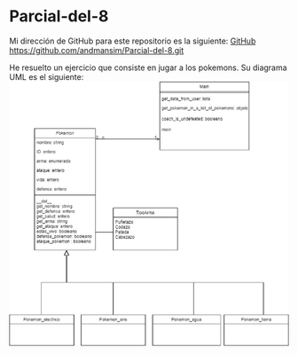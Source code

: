 # Parcial-del-8
 Mi dirección de GitHub para este repositorio es la siguiente: [GitHub](https://github.com/andmansim/Parcial-del-8.git)
 https://github.com/andmansim/Parcial-del-8.git
 
 He resuelto un ejercicio que consiste en jugar a los pokemons.
 Su diagrama UML es el siguiente:
 ![diagrama uml](/Pokemon.jpg)
 
 ```
 
 ```
